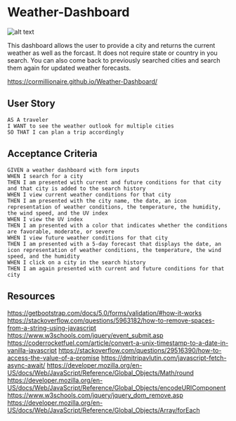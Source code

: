 # Weather-Dashboard
![alt text](./assets/imagesweather-dashboard-pic.png)

This dashboard allows the user to provide a city and returns the current weather as well as the forcast. It does not require state or country in you search. You can also come back to previously searched cities and search them again for updated weather forecasts. 

https://cormillionaire.github.io/Weather-Dashboard/

## User Story

```
AS A traveler
I WANT to see the weather outlook for multiple cities
SO THAT I can plan a trip accordingly
```

## Acceptance Criteria

```
GIVEN a weather dashboard with form inputs
WHEN I search for a city
THEN I am presented with current and future conditions for that city and that city is added to the search history
WHEN I view current weather conditions for that city
THEN I am presented with the city name, the date, an icon representation of weather conditions, the temperature, the humidity, the wind speed, and the UV index
WHEN I view the UV index
THEN I am presented with a color that indicates whether the conditions are favorable, moderate, or severe
WHEN I view future weather conditions for that city
THEN I am presented with a 5-day forecast that displays the date, an icon representation of weather conditions, the temperature, the wind speed, and the humidity
WHEN I click on a city in the search history
THEN I am again presented with current and future conditions for that city
```

## Resources
https://getbootstrap.com/docs/5.0/forms/validation/#how-it-works
https://stackoverflow.com/questions/5963182/how-to-remove-spaces-from-a-string-using-javascript
https://www.w3schools.com/jquery/event_submit.asp
https://coderrocketfuel.com/article/convert-a-unix-timestamp-to-a-date-in-vanilla-javascript
https://stackoverflow.com/questions/29516390/how-to-access-the-value-of-a-promise
https://dmitripavlutin.com/javascript-fetch-async-await/
https://developer.mozilla.org/en-US/docs/Web/JavaScript/Reference/Global_Objects/Math/round
https://developer.mozilla.org/en-US/docs/Web/JavaScript/Reference/Global_Objects/encodeURIComponent
https://www.w3schools.com/jquery/jquery_dom_remove.asp
https://developer.mozilla.org/en-US/docs/Web/JavaScript/Reference/Global_Objects/Array/forEach
